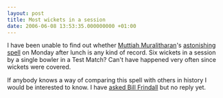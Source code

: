```yaml
---
layout: post
title: Most wickets in a session
date: 2006-06-08 13:53:35.000000000 +01:00
---
```

I have been unable to find out whether <a href="http://content-uk.cricinfo.com/srilanka/content/player/49636.html" target="_blank">Muttiah Muralitharan</a>&#39;s <a href="http://content-usa.cricinfo.com/engvsl/engine/match/225266.html" target="_blank">astonishing spell</a> on Monday after lunch is any kind of record. Six wickets in a session by a single bowler in a Test Match? Can&#39;t have happened very often since wickets were covered.

If anybody knows a way of comparing this spell with others in history I would be interested to know. I have <a href="http://news.bbc.co.uk/sport1/hi/sports_talk/stump_bearders/default.stm" target="_blank">asked Bill Frindall</a> but no reply yet.
